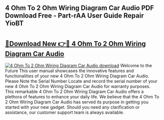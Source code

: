 ## 4 Ohm To 2 Ohm Wiring Diagram Car Audio PDF Download Free - Part-rAA User Guide Repair YioBT

# <h2><a href="http://dfqkaq1.blite.top/?on=4+Ohm+To+2+Ohm+Wiring+Diagram+Car+Audio">🔗Download New 👉🔴 4 Ohm To 2 Ohm Wiring Diagram Car Audio</a></h2>

[![4 Ohm To 2 Ohm Wiring Diagram Car Audio download](https://i.imgur.com/lujVjoI.png)](http://dfqkaq1.blite.top/?on=4+Ohm+To+2+Ohm+Wiring+Diagram+Car+Audio)
Welcome to the Future This user manual showcases the innovative features and functionalities of your new 4 Ohm To 2 Ohm Wiring Diagram Car Audio. Please Note the Serial Number Locate and record the serial number of your new 4 Ohm To 2 Ohm Wiring Diagram Car Audio for warranty purposes. This remarkable 4 Ohm To 2 Ohm Wiring Diagram Car Audio offers a plethora of features to enhance your daily life. We believe that the 4 Ohm To 2 Ohm Wiring Diagram Car Audio has served its purpose in getting you started with your new gadget. Should you need any clarification or assistance, our customer support team is always available.

